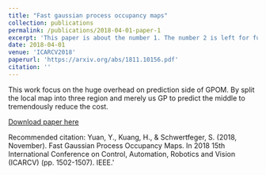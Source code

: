 ```yaml
---
title: "Fast gaussian process occupancy maps"
collection: publications
permalink: /publications/2018-04-01-paper-1
excerpt: 'This paper is about the number 1. The number 2 is left for future work.'
date: 2018-04-01
venue: 'ICARCV2018'
paperurl: 'https://arxiv.org/abs/1811.10156.pdf'
citation: ''
---
```


This work focus on the huge overhead on prediction side of GPOM. By split the local map into three region and merely us GP to predict the middle to tremendously reduce the cost.

[Download paper here](https://arxiv.org/abs/1811.10156.pdf)

Recommended citation: Yuan, Y., Kuang, H., & Schwertfeger, S. (2018, November). Fast Gaussian Process Occupancy Maps. In 2018 15th International Conference on Control, Automation, Robotics and Vision (ICARCV) (pp. 1502-1507). IEEE.'
